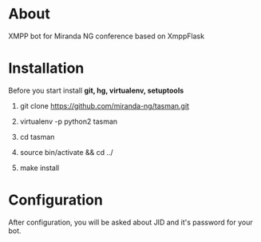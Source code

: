 # About

XMPP bot for Miranda NG conference based on XmppFlask

# Installation

Before you start install **git, hg, virtualenv, setuptools**

1) git clone https://github.com/miranda-ng/tasman.git

2) virtualenv -p python2 tasman

3) cd tasman

4) source bin/activate && cd ../

5) make install

# Configuration
After configuration, you will be asked about JID and it's password for your bot.
